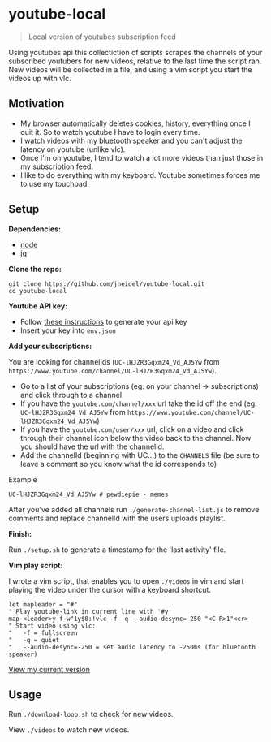# youtube-local

> Local version of youtubes subscription feed

Using youtubes api this collectiction of scripts scrapes the channels of your subscribed youtubers for new videos, relative to the last time the script ran. New videos will be collected in a file, and using a vim script you start the videos up with vlc.

## Motivation

- My browser automatically deletes cookies, history, everything once I quit it. So to watch youtube I have to login every time.
- I watch videos with my bluetooth speaker and you can't adjust the latency on youtube (unlike vlc).
- Once I'm on youtube, I tend to watch a lot more videos than just those in my subscription feed.
- I like to do everything with my keyboard. Youtube sometimes forces me to use my touchpad.

## Setup

**Dependencies:**
- [node](https://github.com/nodejs/node)
- [jq](https://github.com/stedolan/jq)

**Clone the repo:**

```
git clone https://github.com/jneidel/youtube-local.git
cd youtube-local
```

**Youtube API key:**

- Follow [these instructions](https://developers.google.com/youtube/v3/getting-started#before-you-start) to generate your api key
- Insert your key into `env.json`

**Add your subscriptions:**

You are looking for channelIds (`UC-lHJZR3Gqxm24_Vd_AJ5Yw` from `https://www.youtube.com/channel/UC-lHJZR3Gqxm24_Vd_AJ5Yw`).

- Go to a list of your subscriptions (eg. on your channel -> subscriptions) and click through to a channel
- If you have the `youtube.com/channel/xxx` url take the id off the end (eg. `UC-lHJZR3Gqxm24_Vd_AJ5Yw` from `https://www.youtube.com/channel/UC-lHJZR3Gqxm24_Vd_AJ5Yw`)
- If you have the `youtube.com/user/xxx` url, click on a video and click through their channel icon below the video back to the channel. Now you should have the url with the channelId.
- Add the channelId (beginning with UC...) to the `CHANNELS` file (be sure to leave a comment so you know what the id corresponds to)

Example
```
UC-lHJZR3Gqxm24_Vd_AJ5Yw # pewdiepie - memes
```

After you've added all channels run `./generate-channel-list.js` to remove comments and replace channelId with the users uploads playlist.

**Finish:**

Run `./setup.sh` to generate a timestamp for the 'last activity' file.


**Vim play script:**

I wrote a vim script, that enables you to open `./videos` in vim and start playing the video under the cursor with a keyboard shortcut.


```vim
let mapleader = "#"
" Play youtube-link in current line with '#y'
map <leader>y f-w"1y$0:!vlc -f -q --audio-desync=-250 "<C-R>1"<cr>
" Start video using vlc:
"   -f = fullscreen
"   -q = quiet
"   --audio-desync=-250 = set audio latency to -250ms (for bluetooth speaker)
```

[View my current version](https://github.com/jneidel/dotfiles/blob/master/manjaro/.vim/config/yt.vim)

## Usage

Run `./download-loop.sh` to check for new videos.

View `./videos` to watch new videos.

